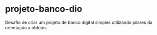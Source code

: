 # projeto-banco-dio
Desafio de criar um projeto de banco digital simples utilizando pilares da orientação a obtejos

